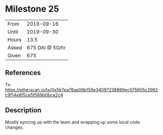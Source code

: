 # Milestone 25

|       |                 |
| ----- | --------------- |
| From  | 2019-09-16      |
| Until | 2019-09-30      |
| Hours | 13.5            |
| Asked | 675 DAI @ 50/hr |
| Given | 675             |

## References

Tx: <https://etherscan.io/tx/0x5b7ea76aa06b159e34097238889ec075605c2992c9f14e8f5ce5f589b0bce2c4>

## Description

Mostly syncing up with the team and wrapping up some local code changes.

